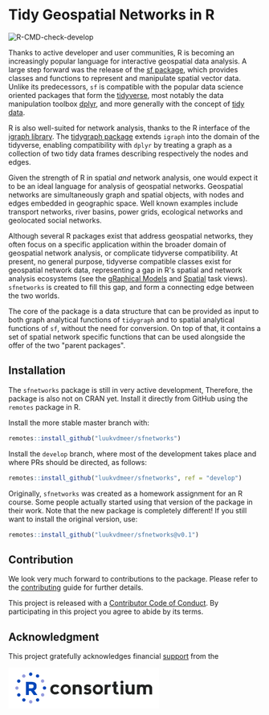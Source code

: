 # Tidy Geospatial Networks in R

<!-- badges: start -->

<!-- ![R-CMD-check](https://github.com/luukvdmeer/sfnetworks/workflows/R-CMD-check/badge.svg) -->

<!-- Plan: add badge showing documents build on pkgdown (RL) -->

![R-CMD-check-develop](https://github.com/luukvdmeer/sfnetworks/workflows/R-CMD-check/badge.svg?branch=develop)

<!-- badges: end -->

Thanks to active developer and user communities, R is becoming an increasingly popular language for interactive geospatial data analysis. A large step forward was the release of the [sf package](https://r-spatial.github.io/sf/), which provides classes and functions to represent and manipulate spatial vector data. Unlike its predecessors, `sf` is compatible with the popular data science oriented packages that form the [tidyverse](https://www.tidyverse.org/), most notably the data manipulation toolbox [dplyr](https://dplyr.tidyverse.org/), and more generally with the concept of [tidy data](https://vita.had.co.nz/papers/tidy-data.pdf).

R is also well-suited for network analysis, thanks to the R interface of the [igraph library](https://igraph.org/). The [tidygraph package](https://tidygraph.data-imaginist.com/index.html) extends `igraph` into the domain of the tidyverse, enabling compatibility with `dplyr` by treating a graph as a collection of two tidy data frames describing respectively the nodes and edges.

Given the strength of R in spatial *and* network analysis, one would expect it to be an ideal language for analysis of geospatial networks. Geospatial networks are simultaneously graph and spatial objects, with nodes and edges embedded in geographic space. Well known examples include transport networks, river basins, power grids, ecological networks and geolocated social networks. 

Although several R packages exist that address geospatial networks, they often focus on a specific application within the broader domain of geospatial network analysis, or complicate tidyverse compatibility. At present, no general purpose, tidyverse compatible classes exist for geospatial network data, representing a gap in R's spatial and network analysis ecosystems (see the [gRaphical Models](https://cran.r-project.org/web/views/gR.html) and [Spatial](https://cran.r-project.org/web/views/Spatial.html) task views). `sfnetworks` is created to fill this gap, and form a connecting edge between the two worlds.

The core of the package is a data structure that can be provided as input to both graph analytical functions of `tidygraph` and to spatial analytical functions of `sf`, without the need for conversion. On top of that, it contains a set of spatial network specific functions that can be used alongside the offer of the two "parent packages".

## Installation

<!-- You can install the released version of sfnetworks from [CRAN](https://CRAN.R-project.org) with: -->

<!-- ``` r -->

<!-- install.packages("sfnetworks") -->

<!-- ``` -->

The `sfnetworks` package is still in very active development, Therefore, the package is also not on CRAN yet. Install it directly from GitHub using the `remotes` package in R.

Install the more stable master branch with:

```r
remotes::install_github("luukvdmeer/sfnetworks")
```

Install the `develop` branch, where most of the development takes place and where PRs should be directed, as follows:

```r
remotes::install_github("luukvdmeer/sfnetworks", ref = "develop")
```

Originally, `sfnetworks` was created as a homework assignment for an R course. Some people actually started using that version of the package in their work. Note that the new package is completely different! If you still want to install the original version, use:

```r
remotes::install_github("luukvdmeer/sfnetworks@v0.1")
```

## Contribution
We look very much forward to contributions to the package. Please refer to the [contributing](CONTRIBUTING.md) guide for further details. 

This project is released with a [Contributor Code of Conduct](CODE_OF_CONDUCT.md). By participating in this project you agree to abide by its terms.  

## Acknowledgment

This project gratefully acknowledges financial [support](https://www.r-consortium.org/projects) from the

<a href="https://www.r-consortium.org/projects/awarded-projects">
<img src="https://raw.githubusercontent.com/RConsortium/artwork/main/r_consortium/R_Consortium-logo-horizontal-color.png" width="300">
</a>
